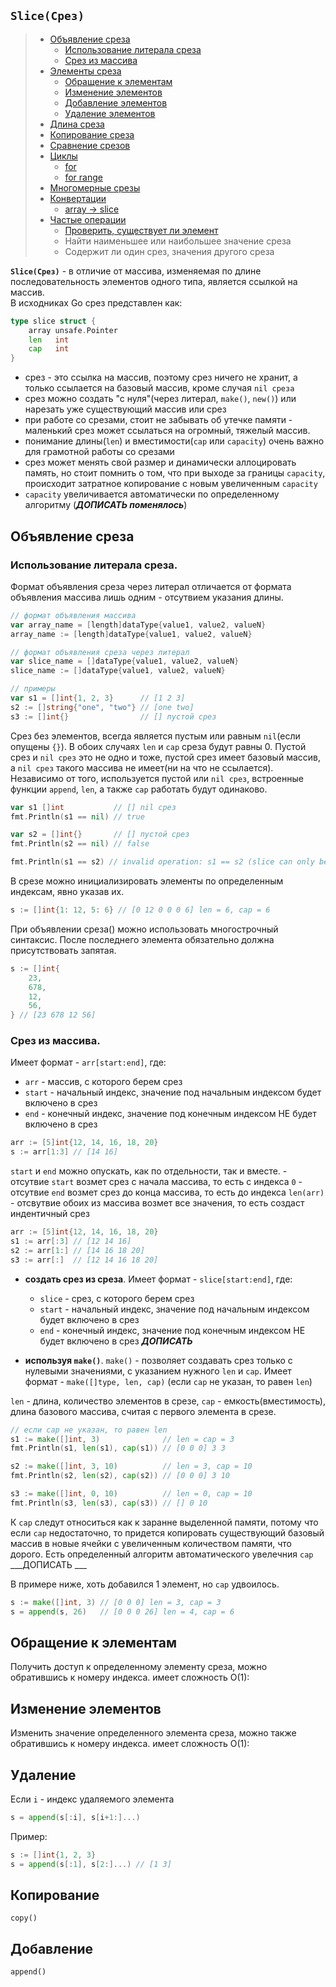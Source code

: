 ## `Slice(Срез)`

> - [Объявление среза](#declaration)
>   - [Использование литерала среза](#literal)
>   - [Срез из массива](#slice-from-arr)
> - [Элементы среза](#elements)
>   - [Обращение к элементам](#read)
>   - [Изменение элементов](#edit)
>   - [Добавление элементов](#add)
>   - [Удаление элементов](#delete)
> - [Длина среза](#len)
> - [Копирование среза](#copy)
> - [Сравнение срезов](#comparison)
> - [Циклы](#cycles)
>   - [for](#for)
>   - [for range](#for-range)
> - [Многомерные срезы](#multi-arr)
> - [Конвертации](#сonversions)
>    - [array -> slice](#arr-slice)
> - [Частые операции](#often-operations)
>   - [Проверить, существует ли элемент](#check-element)
>   - Найти наименьшее или наибольшее значение среза
>   - Содержит ли один срез, значения другого среза

**`Slice(Срез)`** - в отличие от массива, изменяемая по длине последовательность элементов одного типа, является ссылкой на массив.  
В исходниках Go срез представлен как:
```go
type slice struct {
    array unsafe.Pointer
    len   int
    cap   int
}
```
- срез - это ссылка на массив, поэтому срез ничего не хранит, а только ссылается на базовый массив, кроме случая `nil среза`
- срез можно создать "с нуля"(через литерал, `make()`, `new()`) или нарезать уже существующий массив или срез
- при работе со срезами, стоит не забывать об утечке памяти - маленький срез может ссылаться на огромный, тяжелый массив.
- понимание длины(`len`) и вместимости(`cap` или `capacity`) очень важно для грамотной работы со  срезами 
- cрез может менять свой размер и динамически аллоцировать память, но стоит помнить о том, что при выходе за границы `capacity`, происходит затратное копирование с новым увеличенным `capacity`
- `capacity` увеличивается автоматически по определенному алгоритму (___ДОПИСАТЬ поменялось___)

## Объявление среза <a name="declaration"></a>

### **Использование литерала среза**. <a name="literal"></a>   
Формат объявления среза через литерал отличается от формата объявления массива лишь одним - отсутвием указания длины.
```go
// формат объявления массива 
var array_name = [length]dataType{value1, value2, valueN}
array_name := [length]dataType{value1, value2, valueN} 

// формат объявления среза через литерал
var slice_name = []dataType{value1, value2, valueN}
slice_name := []dataType{value1, value2, valueN} 

// примеры
var s1 = []int{1, 2, 3}      // [1 2 3]
s2 := []string{"one", "two"} // [one two]
s3 := []int{}                // [] пустой срез
```

Срез без элементов, всегда является пустым или равным `nil`(если опущены `{}`). В обоих случаях `len` и `cap` среза будут равны 0. Пустой срез и `nil срез` это не одно и тоже, пустой срез имеет базовый массив, а `nil срез` такого массива не имеет(ни на что не  ссылается). Независимо от того, используется пустой или `nil срез`, встроенные функции `append`, `len`, а также `cap` работать будут одинаково. 
```go
var s1 []int           // [] nil срез
fmt.Println(s1 == nil) // true

var s2 = []int{}       // [] пустой срез
fmt.Println(s2 == nil) // false

fmt.Println(s1 == s2) // invalid operation: s1 == s2 (slice can only be compared to nil)
```

В срезе можно инициализировать элементы по определенным индексам, явно указав их.
```go 
s := []int{1: 12, 5: 6} // [0 12 0 0 0 6] len = 6, cap = 6
```

При объявлении среза() можно использовать многострочный синтаксис. После последнего элемента обязательно должна присутствовать запятая.
```go
s := []int{
    23,
    678,
    12,
    56,
} // [23 678 12 56]
```

### **Срез из массива**. <a name="slice-from-arr"></a>  
Имеет формат - `arr[start:end]`, где: 
- `arr` - массив, с которого берем срез
- `start` - начальный индекс, значение под начальным индексом будет включено в срез
- `end` - конечный индекс, значение под конечным индексом НЕ будет включено в срез
```go
arr := [5]int{12, 14, 16, 18, 20}
s := arr[1:3] // [14 16]
```

`start` и `end` можно опускать, как по отдельности, так и вместе.
    - отсутвие `start` возмет срез с начала массива, то есть с  индекса `0`
    - отсутвие `end` возмет срез до конца массива, то есть до индекса `len(arr)`
    - отсвутвие обоих из массива возмет все значения, то есть создаст индентичный срез
```go
arr := [5]int{12, 14, 16, 18, 20}
s1 := arr[:3] // [12 14 16]
s2 := arr[1:] // [14 16 18 20]
s3 := arr[:]  // [12 14 16 18 20]
```
- **создать срез из среза**. Имеет формат - `slice[start:end]`, где:
    - `slice` - срез, с которого берем срез
    - `start` - начальный индекс, значение под начальным индексом будет включено в срез
    - `end` - конечный индекс, значение под конечным индексом НЕ будет включено в срез
___ДОПИСАТЬ___

- **используя `make()`**. `make()` - позволяет создавать срез только с нулевыми значениями, с указанием нужного `len` и `cap`. Имеет формат - `make([]type, len, cap)` (если `cap` не указан, то равен `len`)

`len` - длина, количество элементов в срезе, `cap` - емкость(вместимость), длина базового массива, считая с первого элемента в срезе.
```go
// если cap не указан, то равен len
s1 := make([]int, 3)              // len = cap = 3
fmt.Println(s1, len(s1), cap(s1)) // [0 0 0] 3 3

s2 := make([]int, 3, 10)          // len = 3, cap = 10
fmt.Println(s2, len(s2), cap(s2)) // [0 0 0] 3 10

s3 := make([]int, 0, 10)          // len = 0, cap = 10
fmt.Println(s3, len(s3), cap(s3)) // [] 0 10
```
К `cap` следут  относиться как к заранне выделенной памяти, потому что если `cap` недостаточно, то придется копировать  существующий базовый массив в новые ячейки с увеличенным количеством памяти, что дорого. 
Есть определенный алгоритм автоматического увелечния `cap` ___ДОПИСАТЬ ___

В примере  ниже, хоть добавился 1 элемент, но `cap` удвоилось.
```go
s := make([]int, 3) // [0 0 0] len = 3, cap = 3
s = append(s, 26)   // [0 0 0 26] len = 4, cap = 6
```
## Обращение к элементам <a id="#var-read"></a>
Получить доступ к определенному элементу среза, можно обратившись к номеру индекса. имеет сложность O(1):

## Изменение элементов <a id="#var-edit"></a>
Изменить значение определенного элемента среза, можно также обратившись к номеру индекса. имеет сложность O(1):

## Удаление
Если `i` - индекс удаляемого элемента
```go
s = append(s[:i], s[i+1:]...)
```
Пример:
```go
s := []int{1, 2, 3}
s = append(s[:1], s[2:]...) // [1 3]
```

## Копирование
`copy()`

## Добавление
`append()`
